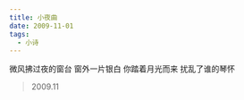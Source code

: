 ```yaml
---
title: 小夜曲
date: 2009-11-01
tags:
  - 小诗
---
```


微风拂过夜的窗台
窗外一片银白<!--more-->
你踏着月光而来
扰乱了谁的琴怀

> 2009.11